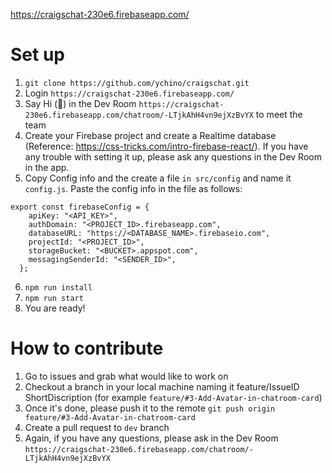 
https://craigschat-230e6.firebaseapp.com/

# Set up

1. `git clone https://github.com/ychino/craigschat.git`
2. Login `https://craigschat-230e6.firebaseapp.com/`
3. Say Hi (👋) in the Dev Room `https://craigschat-230e6.firebaseapp.com/chatroom/-LTjkAhH4vn9ejXzBvYX` to meet the team
4. Create your Firebase project and create a Realtime database (Reference: https://css-tricks.com/intro-firebase-react/). If you have any trouble with setting it up, please ask any questions in the Dev Room in the app.
5. Copy Config info and the create a file `in src/config` and name it `config.js`. Paste the config info in the file as follows:
```
export const firebaseConfig = {
    apiKey: "<API_KEY>",
    authDomain: "<PROJECT_ID>.firebaseapp.com",
    databaseURL: "https://<DATABASE_NAME>.firebaseio.com",
    projectId: "<PROJECT_ID>",
    storageBucket: "<BUCKET>.appspot.com",
    messagingSenderId: "<SENDER_ID>",
  };
```   
6. `npm run install`
7. `npm run start`
8. You are ready!

# How to contribute
1. Go to issues and grab what would like to work on
2. Checkout a branch in your local machine naming it feature/IssueID ShortDiscription (for example `feature/#3-Add-Avatar-in-chatroom-card`)
3. Once it's done, please push it to the remote `git push origin feature/#3-Add-Avatar-in-chatroom-card`
4. Create a pull request to `dev` branch
5. Again, if you have any questions, please ask in the Dev Room `https://craigschat-230e6.firebaseapp.com/chatroom/-LTjkAhH4vn9ejXzBvYX`
